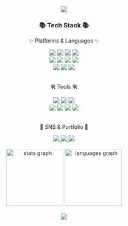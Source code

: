 <div align=center>
  <img src="https://capsule-render.vercel.app/api?type=waving&color=5B7EFF&height=300&section=header&text=Hyeri's%20github&fontSize=90&fontColor=FFFFFF" />

  <div align=center>
  	<h3>📚 Tech Stack 📚</h3>
  	<p>✨ Platforms & Languages ✨</p>
  </div>
  <div align="center">
	<img src="https://img.shields.io/badge/Java-007396?style=flat&logo=Conda-Forge&logoColor=white" />
	<img src="https://img.shields.io/badge/HTML5-E34F26?style=flat&logo=HTML5&logoColor=white" />
	<img src="https://img.shields.io/badge/CSS3-1572B6?style=flat&logo=CSS3&logoColor=white" />
	<img src="https://img.shields.io/badge/JavaScript-F7DF1E?style=flat&logo=JavaScript&logoColor=white" />
  <br>
	<img src="https://img.shields.io/badge/jQuery-0769AD?style=flat&logo=jQuery&logoColor=white" />
	<img src="https://img.shields.io/badge/Spring-6DB33F?style=flat&logo=Spring&logoColor=white" />
	<img src="https://img.shields.io/badge/React-61DAFB?style=flat&logo=React&logoColor=white" />
	<img src="https://img.shields.io/badge/Bootstrap-7952B3?style=flat&logo=Bootstrap&logoColor=white" />
	<br>
	<img src="https://img.shields.io/badge/MySQL-4479A1?style=flat&logo=MySQL&logoColor=white" />
	<img src="https://img.shields.io/badge/MariaDB-003545?style=flat&logo=MariaDB&logoColor=white" />
	<img src="https://img.shields.io/badge/Linux-FCC624?style=flat&logo=Linux&logoColor=white" />
</div>
<br>

  <div align=center>
  	<p>🛠 Tools 🛠</p>
  </div>
  <div align=center>
  	<img src="https://img.shields.io/badge/Eclipse%20IDE-2C2255?style=flat&logo=EclipseIDE&logoColor=white" />
  	<img src="https://img.shields.io/badge/Visual%20Studio%20Code-007ACC?style=flat&logo=VisualStudioCode&logoColor=white" />
  	<img src="https://img.shields.io/badge/Tomcat-F8DC75?style=flat&logo=ApacheTomcat&logoColor=white" />
  	<br>
  	<img src="https://img.shields.io/badge/AWS-232F3E?style=flat&logo=AmazonAWS&logoColor=white" />
  	<img src="https://img.shields.io/badge/GitHub-181717?style=flat&logo=GitHub&logoColor=white" />
	<img src="https://img.shields.io/badge/figma-F24E1E?style=flat&amp;logo=Figma&amp;logoColor=white" />
	<img src="https://img.shields.io/badge/slack-4A154B?style=flat&amp;logo=Slack&amp;logoColor=white" />
  </div><br>  

  <div align=center>
	  <p>🎨 SNS & Portfolio 🎨</p>
  </div>
  <div align=center>
  	<a href="https://github.com/hyeri-seo?tab=stars">
  		<img src="https://img.shields.io/badge/Portfolio-FF3633?style=flat&logo=Micro.blog&logoColor=white" />
  	</a>
  	<a href="https://sproutinghye.tistory.com/">
  		<img src="https://img.shields.io/badge/Blog-FF9800?style=flat&logo=Blogger&logoColor=white" />
  	</a>
  	<a href="hye_dam_2@naver.com">
  		<img src="https://img.shields.io/badge/Mail-30B980?style=flat&logo=Gmail&logoColor=white" />
  	</a>
  	<!-- <a href="">
  		<img src="https://img.shields.io/badge/Notion-000000?style=flat&logo=Notion&logoColor=white" />
  	</a> -->
  	<br>
  </div><br>

  <div align="center">
    <img src="https://github-readme-stats.vercel.app/api?username=hyeri-seo&hide_title=false&hide_rank=false&show_icons=true&include_all_commits=true&count_private=true&disable_animations=false&theme=algolia&locale=en&hide_border=false" height="150" alt="stats graph"  />
    <img src="https://github-readme-stats.vercel.app/api/top-langs?username=hyeri-seo&locale=en&hide_title=false&layout=compact&card_width=320&langs_count=10&theme=algolia&hide_border=false" height="150" alt="languages graph"/>
  </div><br>

  <img src="https://capsule-render.vercel.app/api?type=waving&color=5B7EFF&height=200&section=footer" />
</div>
